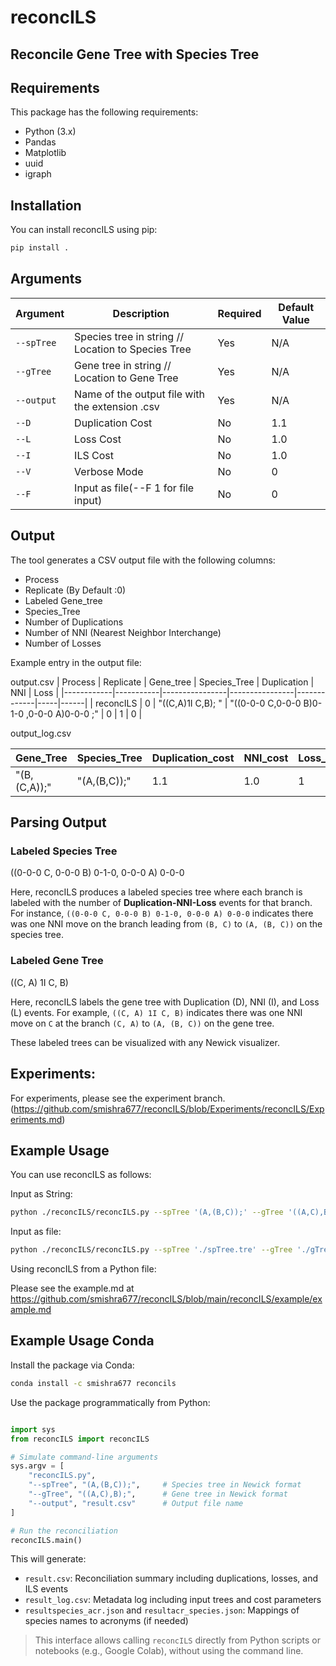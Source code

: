 # reconcILS

## Reconcile Gene Tree with Species Tree

## Requirements
This package has the following requirements:

- Python (3.x)
- Pandas
- Matplotlib
- uuid
- igraph





## Installation

You can install reconcILS using pip:

```bash
pip install .
```




## Arguments 
| Argument       | Description                                       | Required | Default Value |
| -------------- | ---------------------------------                 | -------- | ------------- |
| `--spTree`     | Species tree in string // Location to Species Tree                        | Yes      | N/A           |
| `--gTree`      | Gene tree in string // Location to Gene Tree                           | Yes      | N/A           |
| `--output`     | Name of the output file with the extension .csv | Yes      | N/A           |
| `--D`          | Duplication Cost                                 | No       | 1.1           |
| `--L`          | Loss Cost                                       | No       | 1.0           |
| `--I`          | ILS Cost                                        | No       | 1.0           |
| `--V`          | Verbose Mode                                    | No       | 0             |
| `--F`          | Input as file(--F 1 for file input)                                   | No       | 0            |

## Output

The tool generates a CSV output file with the following columns:

- Process
- Replicate (By Default :0)
- Labeled Gene_tree
- Species_Tree
- Number of Duplications
- Number of NNI (Nearest Neighbor Interchange)
- Number of Losses

Example entry in the output file:

output.csv
| Process    | Replicate | Gene_tree      | Species_Tree   | Duplication | NNI | Loss |
|------------|-----------|----------------|----------------|-------------|-----|------|
| reconcILS  | 0         | "((C,A)1I C,B);	" | "((0-0-0   C,0-0-0   B)0-1-0   ,0-0-0   A)0-0-0   ;"   | 0           | 1   | 0    |

output_log.csv

| Gene_Tree     | Species_Tree  | Duplication_cost | NNI_cost | Loss_cost |
|-------------- | ------------- | ---------------- | --------  | --------- |
| "(B,(C,A));"  | "(A,(B,C));" | 1.1              | 1.0     | 1         |



## Parsing Output

### Labeled Species Tree
((0-0-0 C, 0-0-0 B) 0-1-0, 0-0-0 A) 0-0-0

Here, reconcILS produces a labeled species tree where each branch is labeled with the number of **Duplication-NNI-Loss** events for that branch. For instance, `((0-0-0 C, 0-0-0 B) 0-1-0, 0-0-0 A) 0-0-0` indicates there was one NNI move on the branch leading from `(B, C)` to `(A, (B, C))` on the species tree.

### Labeled Gene Tree
((C, A) 1I C, B)

Here, reconcILS labels the gene tree with Duplication (D), NNI (I), and Loss (L) events. For example, `((C, A) 1I C, B)` indicates there was one NNI move on `C` at the branch `(C, A)` to `(A, (B, C))` on the gene tree.

These labeled trees can be visualized with any Newick visualizer.


## Experiments:

For experiments, please see the experiment branch. (https://github.com/smishra677/reconcILS/blob/Experiments/reconcILS/Experiments.md)

## Example Usage

You can use reconcILS as follows:

Input as String:
```bash
python ./reconcILS/reconcILS.py --spTree '(A,(B,C));' --gTree '((A,C),B);' --output 'result.csv'
```

Input as file:
```bash
python ./reconcILS/reconcILS.py --spTree './spTree.tre' --gTree './gTree.tre' --output 'result.csv' --F 1
```
Using reconcILS from a Python file:

Please see the example.md at https://github.com/smishra677/reconcILS/blob/main/reconcILS/example/example.md


## Example Usage Conda

Install the package via Conda:

```bash
conda install -c smishra677 reconcils
```

Use the package programmatically from Python:

```python

import sys
from reconcILS import reconcILS

# Simulate command-line arguments
sys.argv = [
    "reconcILS.py",
    "--spTree", "(A,(B,C));",     # Species tree in Newick format
    "--gTree", "((A,C),B);",      # Gene tree in Newick format
    "--output", "result.csv"      # Output file name
]

# Run the reconciliation
reconcILS.main()
```

This will generate:
- `result.csv`: Reconciliation summary including duplications, losses, and ILS events
- `result_log.csv`: Metadata log including input trees and cost parameters
- `resultspecies_acr.json` and `resultacr_species.json`: Mappings of species names to acronyms (if needed)

> This interface allows calling `reconcILS` directly from Python scripts or notebooks (e.g., Google Colab), without using the command line.
